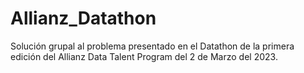 # Allianz_Datathon
Solución grupal al problema presentado en el Datathon de la primera edición del Allianz Data Talent Program  del 2 de Marzo del 2023.
